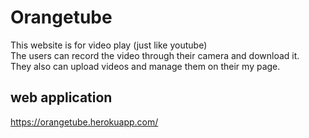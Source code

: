 # Orangetube

This website is for video play (just like youtube)  
The users can record the video through their camera and download it.  
They also can upload videos and manage them on their my page.


## web application

https://orangetube.herokuapp.com/